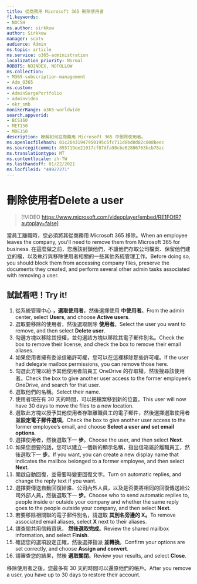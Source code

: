 ```yaml
---
title: 從商務用 Microsoft 365 刪除使用者
f1.keywords:
- NOCSH
ms.author: sirkkuw
author: Sirkkuw
manager: scotv
audience: Admin
ms.topic: article
ms.service: o365-administration
localization_priority: Normal
ROBOTS: NOINDEX, NOFOLLOW
ms.collection:
- M365-subscription-management
- Adm_O365
ms.custom:
- AdminSurgePortfolio
- adminvideo
- okr_smb
monikerRange: o365-worldwide
search.appverid:
- BCS160
- MET150
- MOE150
description: 瞭解如何在商務用 Microsoft 365 中刪除使用者。
ms.openlocfilehash: 01c26431947950195c5fc711d8bd0d82c808beec
ms.sourcegitcommit: 855719ee21017cf87dfa98cbe62806763bcb78ac
ms.translationtype: MT
ms.contentlocale: zh-TW
ms.lasthandoff: 01/22/2021
ms.locfileid: "49927271"
---
```

# <a name="delete-a-user"></a><span data-ttu-id="224c0-103">刪除使用者</span><span class="sxs-lookup"><span data-stu-id="224c0-103">Delete a user</span></span>

> [!VIDEO https://www.microsoft.com/videoplayer/embed/RE1FOfR?autoplay=false]

<span data-ttu-id="224c0-104">當員工離職時，您必須將其從商務用 Microsoft 365 移除。</span><span class="sxs-lookup"><span data-stu-id="224c0-104">When an employee leaves the company, you'll need to remove them from Microsoft 365 for business.</span></span> <span data-ttu-id="224c0-105">在這麼做之前，您應該封鎖他們，不讓他們存取公司檔案、保留他們建立的檔，以及執行與移除使用者相關的一些其他系統管理工作。</span><span class="sxs-lookup"><span data-stu-id="224c0-105">Before doing so, you should block them from accessing company files, preserve the documents they created, and perform several other admin tasks associated with removing a user.</span></span>

## <a name="try-it"></a><span data-ttu-id="224c0-106">試試看吧！</span><span class="sxs-lookup"><span data-stu-id="224c0-106">Try it!</span></span>

1. <span data-ttu-id="224c0-107">從系統管理中心 **，選取使用者**，然後選擇使用 **中使用者**。</span><span class="sxs-lookup"><span data-stu-id="224c0-107">From the admin center, select **Users**, and choose **Active users**.</span></span>
1. <span data-ttu-id="224c0-108">選取要移除的使用者，然後選取刪除 **使用者**。</span><span class="sxs-lookup"><span data-stu-id="224c0-108">Select the user you want to remove, and then select **Delete user**.</span></span>
1. <span data-ttu-id="224c0-109">勾選方塊以移除其授權，並勾選該方塊以移除其電子郵件別名。</span><span class="sxs-lookup"><span data-stu-id="224c0-109">Check the box to remove their license, and check the box to remove their email aliases.</span></span>
1. <span data-ttu-id="224c0-110">如果使用者擁有委派信箱許可權，您可以在這裡移除那些許可權。</span><span class="sxs-lookup"><span data-stu-id="224c0-110">If the user had delegate mailbox permissions, you can remove those here.</span></span>
1. <span data-ttu-id="224c0-111">勾選此方塊以給予其他使用者前員工 OneDrive 的存取權，然後搜尋該使用者。</span><span class="sxs-lookup"><span data-stu-id="224c0-111">Check the box to give another user access to the former employee’s OneDrive, and search for that user.</span></span>
1. <span data-ttu-id="224c0-112">選取他們的名稱。</span><span class="sxs-lookup"><span data-stu-id="224c0-112">Select their name.</span></span>
1. <span data-ttu-id="224c0-113">使用者現在有 30 天的時間，可以把檔案移到新的位置。</span><span class="sxs-lookup"><span data-stu-id="224c0-113">This user will now have 30 days to move the files to a new location.</span></span>
1. <span data-ttu-id="224c0-114">選取此方塊以授予其他使用者存取離職員工的電子郵件，然後選擇選取使用者 **並設定電子郵件選項**。</span><span class="sxs-lookup"><span data-stu-id="224c0-114">Check the box to give another user access to the former employee’s email, and choose **Select a user and set email options**.</span></span>
1. <span data-ttu-id="224c0-115">選擇使用者，然後選取下一 **步**。</span><span class="sxs-lookup"><span data-stu-id="224c0-115">Choose the user, and then select **Next**.</span></span>
1. <span data-ttu-id="224c0-116">如果您想要的話，您可以建立一個新的顯示名稱，指出信箱屬於離職員工，然後選取下一 **步**。</span><span class="sxs-lookup"><span data-stu-id="224c0-116">If you want, you can create a new display name that indicates the mailbox belonged to a former employee, and then select **Next**.</span></span>
1. <span data-ttu-id="224c0-117">開啟自動回復，並需要時變更回復文字。</span><span class="sxs-lookup"><span data-stu-id="224c0-117">Turn on automatic replies, and change the reply text if you want.</span></span>
1. <span data-ttu-id="224c0-118">選擇要傳送自動回復給誰、公司內外人員，以及是否要將相同的回復傳送給公司外部人員，然後選取下一 **步**。</span><span class="sxs-lookup"><span data-stu-id="224c0-118">Choose who to send automatic replies to, people inside or outside your company and whether the same reply goes to the people outside your company, and then select **Next**.</span></span>
1. <span data-ttu-id="224c0-119">若要移除相關聯的電子郵件別名，請選取 **其別名旁邊的 X。**</span><span class="sxs-lookup"><span data-stu-id="224c0-119">To remove associated email aliases, select **X** next to their aliases.</span></span>
1. <span data-ttu-id="224c0-120">請查閱共用信箱資訊， **然後選取完成**。</span><span class="sxs-lookup"><span data-stu-id="224c0-120">Review the shared mailbox information, and select **Finish**.</span></span>
1. <span data-ttu-id="224c0-121">確認您的選項設定正確，然後選擇指派 **並轉換**。</span><span class="sxs-lookup"><span data-stu-id="224c0-121">Confirm your options are set correctly, and choose **Assign and convert**.</span></span>
1. <span data-ttu-id="224c0-122">請審查您的結果，然後 **選取關閉**。</span><span class="sxs-lookup"><span data-stu-id="224c0-122">Review your results, and select **Close**.</span></span>

<span data-ttu-id="224c0-123">移除使用者之後，您最多有 30 天的時間可以還原他們的帳戶。</span><span class="sxs-lookup"><span data-stu-id="224c0-123">After you remove a user, you have up to 30 days to restore their account.</span></span>
